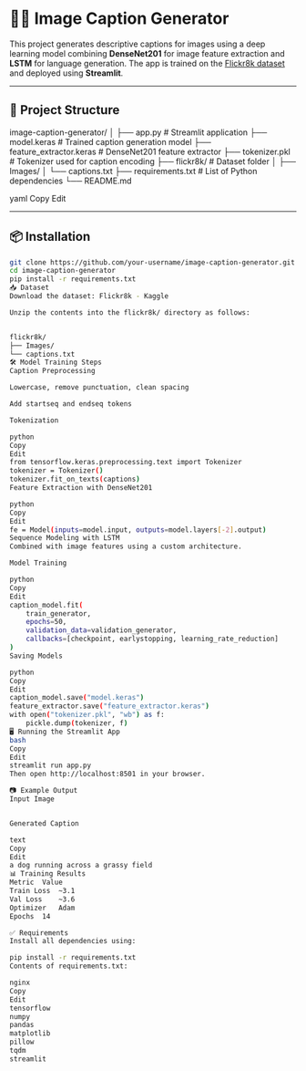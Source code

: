 # 🧠📸 Image Caption Generator

This project generates descriptive captions for images using a deep learning model combining **DenseNet201** for image feature extraction and **LSTM** for language generation. The app is trained on the [Flickr8k dataset](https://www.kaggle.com/datasets/adityajn105/flickr8k) and deployed using **Streamlit**.

---


## 📁 Project Structure

image-caption-generator/
│
├── app.py # Streamlit application
├── model.keras # Trained caption generation model
├── feature_extractor.keras # DenseNet201 feature extractor
├── tokenizer.pkl # Tokenizer used for caption encoding
├── flickr8k/ # Dataset folder
│ ├── Images/
│ └── captions.txt
├── requirements.txt # List of Python dependencies
└── README.md

yaml
Copy
Edit

---

## 📦 Installation

```bash
git clone https://github.com/your-username/image-caption-generator.git
cd image-caption-generator
pip install -r requirements.txt
📥 Dataset
Download the dataset: Flickr8k - Kaggle

Unzip the contents into the flickr8k/ directory as follows:


flickr8k/
├── Images/
└── captions.txt
🛠️ Model Training Steps
Caption Preprocessing

Lowercase, remove punctuation, clean spacing

Add startseq and endseq tokens

Tokenization

python
Copy
Edit
from tensorflow.keras.preprocessing.text import Tokenizer
tokenizer = Tokenizer()
tokenizer.fit_on_texts(captions)
Feature Extraction with DenseNet201

python
Copy
Edit
fe = Model(inputs=model.input, outputs=model.layers[-2].output)
Sequence Modeling with LSTM
Combined with image features using a custom architecture.

Model Training

python
Copy
Edit
caption_model.fit(
    train_generator,
    epochs=50,
    validation_data=validation_generator,
    callbacks=[checkpoint, earlystopping, learning_rate_reduction]
)
Saving Models

python
Copy
Edit
caption_model.save("model.keras")
feature_extractor.save("feature_extractor.keras")
with open("tokenizer.pkl", "wb") as f:
    pickle.dump(tokenizer, f)
🖥️ Running the Streamlit App
bash
Copy
Edit
streamlit run app.py
Then open http://localhost:8501 in your browser.

📷 Example Output
Input Image


Generated Caption

text
Copy
Edit
a dog running across a grassy field
📊 Training Results
Metric	Value
Train Loss	~3.1
Val Loss	~3.6
Optimizer	Adam
Epochs	14

✅ Requirements
Install all dependencies using:

pip install -r requirements.txt
Contents of requirements.txt:

nginx
Copy
Edit
tensorflow
numpy
pandas
matplotlib
pillow
tqdm
streamlit
